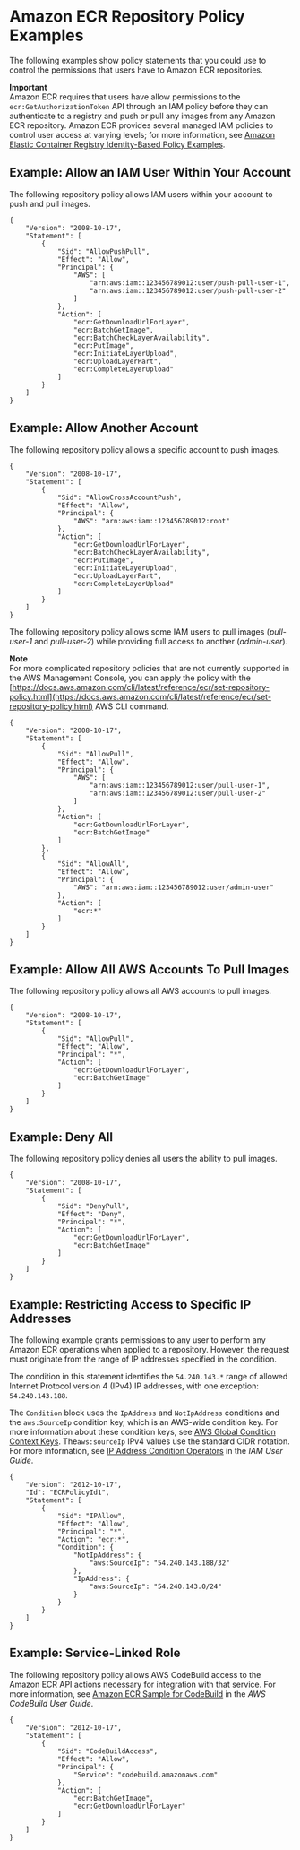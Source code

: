 # Amazon ECR Repository Policy Examples<a name="repository-policy-examples"></a>

The following examples show policy statements that you could use to control the permissions that users have to Amazon ECR repositories\.

**Important**  
Amazon ECR requires that users have allow permissions to the `ecr:GetAuthorizationToken` API through an IAM policy before they can authenticate to a registry and push or pull any images from any Amazon ECR repository\. Amazon ECR provides several managed IAM policies to control user access at varying levels; for more information, see [Amazon Elastic Container Registry Identity\-Based Policy Examples](security_iam_id-based-policy-examples.md)\.

## Example: Allow an IAM User Within Your Account<a name="IAM_within_account"></a>

The following repository policy allows IAM users within your account to push and pull images\.

```
{
    "Version": "2008-10-17",
    "Statement": [
        {
            "Sid": "AllowPushPull",
            "Effect": "Allow",
            "Principal": {
                "AWS": [
                    "arn:aws:iam::123456789012:user/push-pull-user-1",
                    "arn:aws:iam::123456789012:user/push-pull-user-2"
                ]
            },
            "Action": [
                "ecr:GetDownloadUrlForLayer",
                "ecr:BatchGetImage",
                "ecr:BatchCheckLayerAvailability",
                "ecr:PutImage",
                "ecr:InitiateLayerUpload",
                "ecr:UploadLayerPart",
                "ecr:CompleteLayerUpload"
            ]
        }
    ]
}
```

## Example: Allow Another Account<a name="IAM_allow_other_accounts"></a>

The following repository policy allows a specific account to push images\.

```
{
    "Version": "2008-10-17",
    "Statement": [
        {
            "Sid": "AllowCrossAccountPush",
            "Effect": "Allow",
            "Principal": {
                "AWS": "arn:aws:iam::123456789012:root"
            },
            "Action": [
                "ecr:GetDownloadUrlForLayer",
                "ecr:BatchCheckLayerAvailability",
                "ecr:PutImage",
                "ecr:InitiateLayerUpload",
                "ecr:UploadLayerPart",
                "ecr:CompleteLayerUpload"
            ]
        }
    ]
}
```

The following repository policy allows some IAM users to pull images \(*pull\-user\-1* and *pull\-user\-2*\) while providing full access to another \(*admin\-user*\)\.

**Note**  
For more complicated repository policies that are not currently supported in the AWS Management Console, you can apply the policy with the [https://docs.aws.amazon.com/cli/latest/reference/ecr/set-repository-policy.html](https://docs.aws.amazon.com/cli/latest/reference/ecr/set-repository-policy.html) AWS CLI command\.

```
{
    "Version": "2008-10-17",
    "Statement": [
        {
            "Sid": "AllowPull",
            "Effect": "Allow",
            "Principal": {
                "AWS": [
                    "arn:aws:iam::123456789012:user/pull-user-1",
                    "arn:aws:iam::123456789012:user/pull-user-2"
                ]
            },
            "Action": [
                "ecr:GetDownloadUrlForLayer",
                "ecr:BatchGetImage"
            ]
        },
        {
            "Sid": "AllowAll",
            "Effect": "Allow",
            "Principal": {
                "AWS": "arn:aws:iam::123456789012:user/admin-user"
            },
            "Action": [
                "ecr:*"
            ]
        }
    ]
}
```

## Example: Allow All AWS Accounts To Pull Images<a name="IAM_all_accounts"></a>

The following repository policy allows all AWS accounts to pull images\.

```
{
    "Version": "2008-10-17",
    "Statement": [
        {
            "Sid": "AllowPull",
            "Effect": "Allow",
            "Principal": "*",
            "Action": [
                "ecr:GetDownloadUrlForLayer",
                "ecr:BatchGetImage"
            ]
        }
    ]
}
```

## Example: Deny All<a name="IAM_deny_all"></a>

The following repository policy denies all users the ability to pull images\.

```
{
    "Version": "2008-10-17",
    "Statement": [
        {
            "Sid": "DenyPull",
            "Effect": "Deny",
            "Principal": "*",
            "Action": [
                "ecr:GetDownloadUrlForLayer",
                "ecr:BatchGetImage"
            ]
        }
    ]
}
```

## Example: Restricting Access to Specific IP Addresses<a name="IAM_restrict_ip"></a>

The following example grants permissions to any user to perform any Amazon ECR operations when applied to a repository\. However, the request must originate from the range of IP addresses specified in the condition\.

The condition in this statement identifies the `54.240.143.*` range of allowed Internet Protocol version 4 \(IPv4\) IP addresses, with one exception: `54.240.143.188`\.

The `Condition` block uses the `IpAddress` and `NotIpAddress` conditions and the `aws:SourceIp` condition key, which is an AWS\-wide condition key\. For more information about these condition keys, see [AWS Global Condition Context Keys](https://docs.aws.amazon.com/IAM/latest/UserGuide/reference_policies_condition-keys.html)\. The`aws:sourceIp` IPv4 values use the standard CIDR notation\. For more information, see [IP Address Condition Operators](https://docs.aws.amazon.com/IAM/latest/UserGuide/reference_policies_elements_condition_operators.html#Conditions_IPAddress) in the *IAM User Guide*\.

```
{
    "Version": "2012-10-17",
    "Id": "ECRPolicyId1",
    "Statement": [
        {
            "Sid": "IPAllow",
            "Effect": "Allow",
            "Principal": "*",
            "Action": "ecr:*",
            "Condition": {
                "NotIpAddress": {
                    "aws:SourceIp": "54.240.143.188/32"
                },
                "IpAddress": {
                    "aws:SourceIp": "54.240.143.0/24"
                }
            }
        }
    ]
}
```

## Example: Service\-Linked Role<a name="IAM_service_linked"></a>

The following repository policy allows AWS CodeBuild access to the Amazon ECR API actions necessary for integration with that service\. For more information, see [Amazon ECR Sample for CodeBuild](https://docs.aws.amazon.com/codebuild/latest/userguide/sample-ecr.html) in the *AWS CodeBuild User Guide*\.

```
{
    "Version": "2012-10-17",
    "Statement": [
        {
            "Sid": "CodeBuildAccess",
            "Effect": "Allow",
            "Principal": {
                "Service": "codebuild.amazonaws.com"
            },
            "Action": [
                "ecr:BatchGetImage",
                "ecr:GetDownloadUrlForLayer"
            ]
        }
    ]
}
```